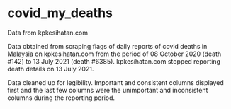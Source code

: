 # covid_my_deaths
Data from kpkesihatan.com

Data obtained from scraping <table> flags of daily reports of covid deaths in Malaysia on kpkesihatan.com from the period of 08 October 2020 (death #142) to 13 July 2021 (death #6385).  kpkesihatan.com stopped reporting death details on 13 July 2021.
  
Data cleaned up for legibility.  Important and consistent columns displayed first and the last few columns were the unimportant and inconsistent columns during the reporting period.
